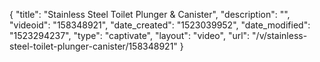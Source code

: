 {
    "title": "Stainless Steel Toilet Plunger & Canister",
    "description": "",
    "videoid": "158348921",
    "date_created": "1523039952",
    "date_modified": "1523294237",
    "type": "captivate",
    "layout": "video",
    "url": "\/v\/stainless-steel-toilet-plunger-canister\/158348921"
}